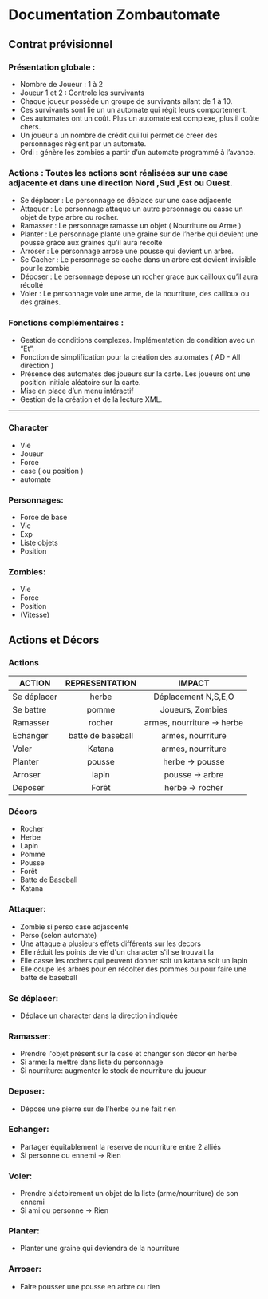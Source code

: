 # Documentation Zombautomate

## Contrat prévisionnel

### Présentation globale : 

* Nombre de Joueur : 1 à 2
* Joueur 1 et 2 : Controle les survivants
* Chaque joueur possède un groupe de survivants allant de 1 à 10.
* Ces survivants sont lié un un automate qui régit leurs comportement.
* Ces automates ont un coût. Plus un automate est complexe, plus il coûte chers. 
* Un joueur a un nombre de crédit qui lui permet de créer des personnages régient par un automate. 
* Ordi : génère les zombies a partir d’un automate programmé à l’avance.

### Actions : Toutes les actions sont réalisées sur une case adjacente et dans une direction Nord ,Sud ,Est ou Ouest.
* Se déplacer : Le personnage se déplace sur une case adjacente
* Attaquer : Le personnage attaque un autre personnage ou casse un objet de type arbre ou rocher.
* Ramasser : Le personnage ramasse un objet ( Nourriture ou Arme )
* Planter : Le personnage plante une graine sur de l’herbe qui devient une pousse gràce aux graines qu’il aura récolté
* Arroser : Le personnage arrose une pousse qui devient un arbre.
* Se Cacher : Le personnage se cache dans un arbre est devient invisible pour le zombie
* Déposer : Le personnage dépose un rocher grace aux cailloux qu’il aura récolté
* Voler : Le personnage vole une arme, de la nourriture, des cailloux ou des graines.

### Fonctions complémentaires :

* Gestion de conditions complexes. Implémentation de condition avec un “Et”.
* Fonction de simplification pour la création des automates ( AD - All direction )
* Présence des automates des joueurs sur la carte. Les joueurs ont une position initiale aléatoire sur la carte.
* Mise en place d’un menu intéractif
* Gestion de la création et de la lecture XML.

------

### Character 

- Vie
- Joueur
- Force 
- case ( ou position )
- automate

### Personnages:
- Force de base
- Vie 
- Exp
- Liste objets
- Position

### Zombies:
- Vie
- Force
- Position
- (Vitesse)

## Actions et Décors 

### Actions

| ACTION      | REPRESENTATION    | IMPACT                     |
| ----------- | :---------------: | :------------------------: |
| Se déplacer | herbe             | Déplacement N,S,E,O        |
| Se battre   | pomme             | Joueurs, Zombies	       |
| Ramasser    | rocher            | armes, nourriture -> herbe |
| Echanger    | batte de baseball | armes, nourriture          |
| Voler       | Katana 		  | armes, nourriture          | 
| Planter     | pousse 		  | herbe -> pousse            |
| Arroser     | lapin 		  | pousse -> arbre            | 
| Deposer     | Forêt 		  | herbe -> rocher            |

### Décors

- Rocher
- Herbe
- Lapin
- Pomme 
- Pousse
- Forêt
- Batte de Baseball
- Katana

### Attaquer:
- Zombie si perso case adjascente
- Perso (selon automate)
- Une attaque a plusieurs effets différents sur les decors
- Elle réduit les points de vie d'un character s'il se trouvait la
- Elle casse les rochers qui peuvent donner soit un katana soit un lapin
- Elle coupe les arbres pour en récolter des pommes ou pour faire une batte de baseball

### Se déplacer:
- Déplace un character dans la direction indiquée

### Ramasser:
- Prendre l'objet présent sur la case et changer son décor en herbe
- Si arme: la mettre dans liste du personnage
- Si nourriture: augmenter le stock de nourriture du joueur

### Deposer:
- Dépose une pierre sur de l'herbe ou ne fait rien

### Echanger:
- Partager équitablement la reserve de nourriture entre 2 alliés
- Si personne ou ennemi -> Rien

### Voler:
- Prendre aléatoirement un objet de la liste (arme/nourriture) de son ennemi
- Si ami ou personne -> Rien

### Planter:
- Planter une graine qui deviendra de la nourriture

### Arroser:
- Faire pousser une pousse en arbre ou rien

